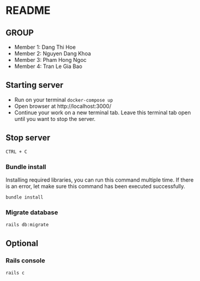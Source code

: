 # README

## GROUP <add-group-name>

- Member 1: Dang Thi Hoe
- Member 2: Nguyen Dang Khoa
- Member 3: Pham Hong Ngoc
- Member 4: Tran Le Gia Bao

## Starting server

- Run on your terminal `docker-compose up`
- Open browser at http://localhost:3000/
- Continue your work on a new terminal tab. Leave this terminal tab open until you want to stop the server.

## Stop server

`CTRL + C`

### Bundle install
Installing required libraries, you can run this command multiple time. If there is an error, let make sure this command has been executed successfully.

`bundle install`

### Migrate database

`rails db:migrate`

## Optional

### Rails console

`rails c`
